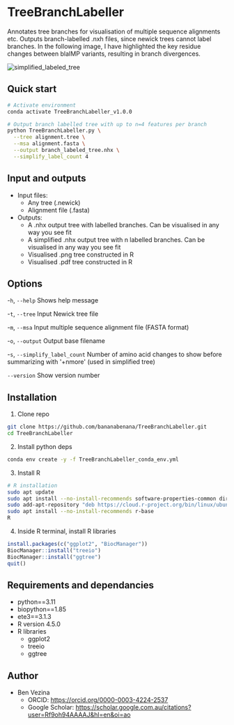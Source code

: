 # TreeBranchLabeller
Annotates tree branches for visualisation of multiple sequence alignments etc. Outputs branch-labelled .nxh files, since newick trees cannot label branches. 
In the following image, I have highlighted the key residue changes between blaIMP variants, resulting in branch divergences.

![simplified_labeled_tree](https://github.com/user-attachments/assets/3bc2dac8-d1bf-49ef-aea8-b6a31ed14505)

## Quick start
```bash
# Activate environment
conda activate TreeBranchLabeller_v1.0.0

# Output branch labelled tree with up to n=4 features per branch
python TreeBranchLabeller.py \
  --tree alignment.tree \
  --msa alignment.fasta \
  --output branch_labeled_tree.nhx \
  --simplify_label_count 4
```

## Input and outputs
- Input files:
  - Any tree (.newick)
  - Alignment file (.fasta)
- Outputs:
  - A .nhx output tree with labelled branches. Can be visualised in any way you see fit
  - A simplified .nhx output tree with n labelled branches. Can be visualised in any way you see fit
  - Visualised .png tree constructed in R
  - Visualised .pdf tree constructed in R

## Options

-`h`, `--help`                     Shows help message

-`t`, `--tree`                     Input Newick tree file

-`m`, `--msa`                      Input multiple sequence alignment file (FASTA format)

-`o`, `--output`                   Output base filename

-`s`, `--simplify_label_count`     Number of amino acid changes to show before summarizing with '+nmore' (used in simplified tree)

`--version`                        Show version number

## Installation

1. Clone repo
```bash
git clone https://github.com/bananabenana/TreeBranchLabeller.git
cd TreeBranchLabeller
```
2. Install python deps
```bash
conda env create -y -f TreeBranchLabeller_conda_env.yml
```
3. Install R
```bash
# R installation
sudo apt update
sudo apt install --no-install-recommends software-properties-common dirmngr
sudo add-apt-repository "deb https://cloud.r-project.org/bin/linux/ubuntu $(lsb_release -cs)-cran40/"
sudo apt install --no-install-recommends r-base
R
```
4. Inside R terminal, install R libraries
```R
install.packages(c("ggplot2", "BiocManager"))
BiocManager::install("treeio")
BiocManager::install("ggtree")
quit()
```

## Requirements and dependancies

- python==3.11
- biopython==1.85
- ete3==3.1.3
- R version 4.5.0
- R libraries
  - ggplot2
  - treeio
  - ggtree
 
## Author
- Ben Vezina
  - ORCID: https://orcid.org/0000-0003-4224-2537
  - Google Scholar: https://scholar.google.com.au/citations?user=Rf9oh94AAAAJ&hl=en&oi=ao

